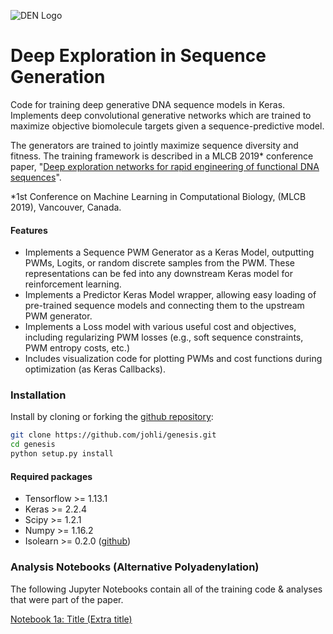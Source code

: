 ![DEN Logo](https://github.com/johli/genesis/blob/master/den_github_logo.png?raw=true)

# Deep Exploration in Sequence Generation
Code for training deep generative DNA sequence models in Keras. Implements deep convolutional generative networks which are trained to maximize objective biomolecule targets given a sequence-predictive model.

The generators are trained to jointly maximize sequence diversity and fitness. The training framework is described in a MLCB 2019* conference paper, "[Deep exploration networks for rapid engineering of functional DNA sequences](https://github.com/johli/genesis/blob/master/mlcb_exploration_nets.pdf?raw=true)".

*1st Conference on Machine Learning in Computational Biology, (MLCB 2019), Vancouver, Canada.

#### Features
- Implements a Sequence PWM Generator as a Keras Model, outputting PWMs, Logits, or random discrete samples from the PWM. These representations can be fed into any downstream Keras model for reinforcement learning.
- Implements a Predictor Keras Model wrapper, allowing easy loading of pre-trained sequence models and connecting them to the upstream PWM generator.
- Implements a Loss model with various useful cost and objectives, including regularizing PWM losses (e.g., soft sequence constraints, PWM entropy costs, etc.)
- Includes visualization code for plotting PWMs and cost functions during optimization (as Keras Callbacks).

### Installation
Install by cloning or forking the [github repository](https://github.com/johli/genesis.git):
```sh
git clone https://github.com/johli/genesis.git
cd genesis
python setup.py install
```

#### Required packages
- Tensorflow >= 1.13.1
- Keras >= 2.2.4
- Scipy >= 1.2.1
- Numpy >= 1.16.2
- Isolearn >= 0.2.0 ([github](https://github.com/johli/isolearn.git))

### Analysis Notebooks (Alternative Polyadenylation)
The following Jupyter Notebooks contain all of the training code & analyses that were part of the paper.

[Notebook 1a: Title (Extra title)](https://nbviewer.jupyter.org/github/johli/genesis/blob/master/analysis/apa/example.ipynb)<br/>
